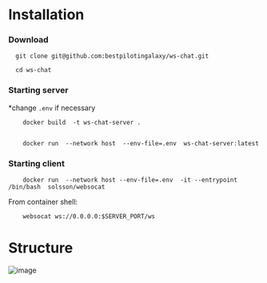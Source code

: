 


# Installation
### Download
      
      git clone git@github.com:bestpilotingalaxy/ws-chat.git
      
      cd ws-chat

### Starting server
*change `.env` if necessary

        docker build  -t ws-chat-server .
        
        
        docker run  --network host  --env-file=.env  ws-chat-server:latest

### Starting client
        
        docker run  --network host --env-file=.env  -it --entrypoint  /bin/bash  solsson/websocat
        
From container shell:

        websocat ws://0.0.0.0:$SERVER_PORT/ws


# Structure 
![image](https://user-images.githubusercontent.com/59182467/127800515-bc5ed38d-ceda-40b4-8063-5caeb63b8eb8.png)

